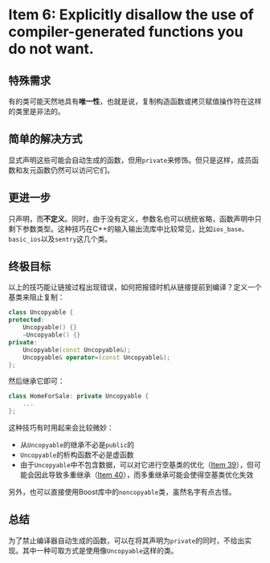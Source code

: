 # Item 6: Explicitly disallow the use of compiler-generated functions you do not want.

## 特殊需求

有的类可能天然地具有**唯一性**，也就是说，复制构造函数或拷贝赋值操作符在这样的类里是非法的。

## 简单的解决方式

显式声明这些可能会自动生成的函数，但用`private`来修饰。但只是这样，成员函数和友元函数仍然可以访问它们。

## 更进一步

只声明，而**不定义**。同时，由于没有定义，参数名也可以统统省略，函数声明中只剩下参数类型。这种技巧在C++的输入输出流库中比较常见，比如`ios_base`、`basic_ios`以及`sentry`这几个类。

## 终极目标

以上的技巧能让链接过程出现错误，如何把报错时机从链接提前到编译？定义一个基类来阻止复制：

```cpp
class Uncopyable {
protected:
    Uncopyable() {}
    ~Uncopyable() {}
private:
    Uncopyable(const Uncopyable&);
    Uncopyable& operator=(const Uncopyable&);
};
```

然后继承它即可：

```cpp
class HomeForSale: private Uncopyable {
    ...
};
```

这种技巧有时用起来会比较微妙：

- 从`Uncopyable`的继承不必是`public`的
- `Uncopyable`的析构函数不必是虚函数
- 由于`Uncopyable`中不包含数据，可以对它进行空基类的优化（[Item 39](../Item%2039)），但可能会因此导致多重继承（[Item 40](../Item%2040)），而多重继承可能会使得空基类优化失效

另外，也可以直接使用Boost库中的`noncopyable`类，虽然名字有点古怪。

## 总结

为了禁止编译器自动生成的函数，可以在将其声明为`private`的同时，不给出实现。其中一种可取方式是使用像`Uncopyable`这样的类。
